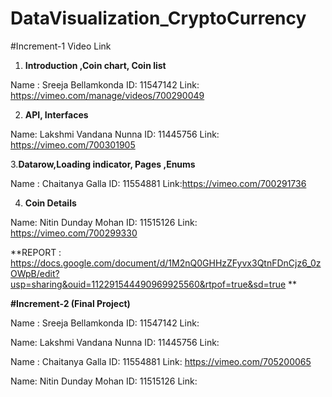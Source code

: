 # DataVisualization_CryptoCurrency
#Increment-1 
Video Link 

1. **Introduction ,Coin chart, Coin list**

Name : Sreeja Bellamkonda
ID: 11547142
Link: https://vimeo.com/manage/videos/700290049

2. **API, Interfaces**

Name: Lakshmi Vandana Nunna
ID: 11445756
Link: https://vimeo.com/700301905

3.**Datarow,Loading indicator, Pages ,Enums**

Name : Chaitanya Galla
ID: 11554881
Link:https://vimeo.com/700291736

4. **Coin Details**

Name: Nitin Dunday Mohan
ID: 11515126
Link: https://vimeo.com/700299330



**REPORT : https://docs.google.com/document/d/1M2nQ0GHHzZFyvx3QtnFDnCjz6_0zOWpB/edit?usp=sharing&ouid=112291544490969925560&rtpof=true&sd=true **

**#Increment-2 (Final Project)**

Name : Sreeja Bellamkonda
ID: 11547142
Link:

Name: Lakshmi Vandana Nunna
ID: 11445756
Link:

Name : Chaitanya Galla
ID: 11554881
Link: https://vimeo.com/705200065

Name: Nitin Dunday Mohan
ID: 11515126
Link:
